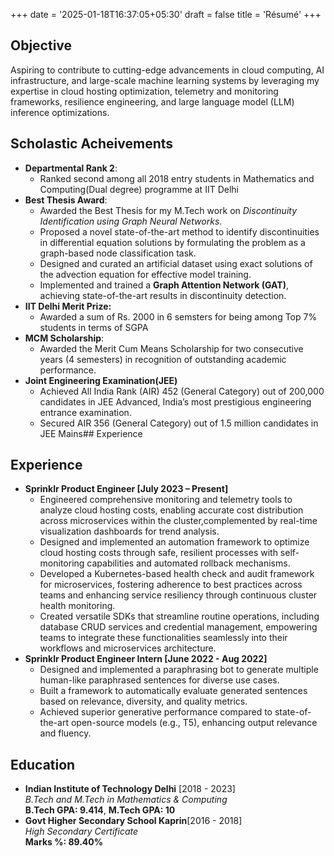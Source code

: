 +++
date = '2025-01-18T16:37:05+05:30'
draft = false 
title = 'Résumé'
+++
## Objective
Aspiring to contribute to cutting-edge advancements in cloud computing, AI infrastructure, and large-scale machine learning systems by leveraging my expertise in cloud hosting optimization, telemetry and monitoring frameworks, resilience engineering, and large language model (LLM) inference optimizations.

## Scholastic Acheivements
- **Departmental Rank 2**:
    - Ranked second among all 2018 entry students in Mathematics and Computing(Dual degree) programme at IIT Delhi
- **Best Thesis Award**:
    - Awarded the Best Thesis for my M.Tech work on _Discontinuity Identification using Graph Neural Networks_.
    - Proposed a novel state-of-the-art method to identify discontinuities in differential equation solutions by formulating the problem as a graph-based node classification task.
    - Designed and curated an artificial dataset using exact solutions of the advection equation for effective model training.
    - Implemented and trained a __Graph Attention Network (GAT)__, achieving state-of-the-art results in discontinuity detection.
- **IIT Delhi Merit Prize:**
    -  Awarded a sum of Rs. 2000 in 6 semsters for being among Top 7% students in terms of SGPA
- **MCM Scholarship**: 
    - Awarded the Merit Cum Means Scholarship for two consecutive years (4 semesters) in recognition of outstanding academic performance.
- **Joint Engineering Examination(JEE)**
    - Achieved All India Rank (AIR) 452 (General Category) out of 200,000 candidates in JEE Advanced, India’s most prestigious engineering entrance examination.
    - Secured AIR 356 (General Category) out of 1.5 million candidates in JEE Mains## Experience
## Experience
- **Sprinklr Product Engineer [July 2023 – Present]**
    - Engineered comprehensive monitoring and telemetry tools to analyze cloud hosting costs, 
    enabling accurate cost distribution across microservices within the cluster,complemented 
    by real-time visualization dashboards for trend analysis.
    - Designed and implemented an automation framework to optimize cloud hosting costs 
    through safe, resilient processes with self-monitoring capabilities and automated rollback mechanisms.
    - Developed a Kubernetes-based health check and audit framework for microservices, fostering adherence 
    to best practices across teams and enhancing service resiliency through continuous cluster health monitoring.
    - Created versatile SDKs that streamline routine operations, including database CRUD services and 
    credential management, empowering teams to integrate these functionalities seamlessly into their workflows
    and microservices architecture.
- **Sprinklr Product Engineer Intern [June 2022 - Aug 2022]**
    - Designed and implemented a paraphrasing bot to generate multiple human-like paraphrased sentences for diverse use cases.
    - Built a framework to automatically evaluate generated sentences based on relevance, diversity, and quality metrics.
    - Achieved superior generative performance compared to state-of-the-art open-source models (e.g., T5), enhancing output relevance and fluency.


## Education
- **Indian Institute of Technology Delhi** [2018 - 2023]<br>
  _B.Tech and M.Tech in Mathematics & Computing_<br>
  **B.Tech GPA: 9.414**, **M.Tech GPA: 10**
- **Govt Higher Secondary School Kaprin**[2016 - 2018]<br>
_High Secondary Certificate_<br>
**Marks \%: 89.40\%**

